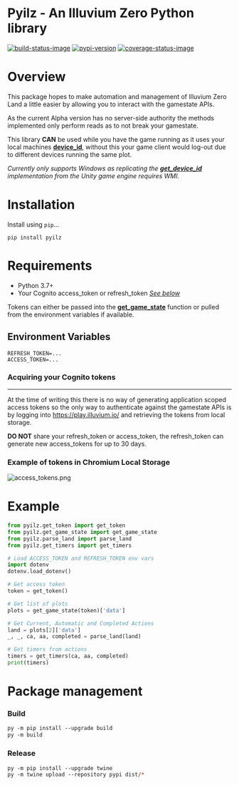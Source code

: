 # Pyilz - An Illuvium Zero Python library

[![build-status-image]][build-status]
[![pypi-version]][pypi]
[![coverage-status-image]][codecov]

# Overview
This package hopes to make automation and management of Illuvium Zero Land a little easier by allowing you to interact with the gamestate APIs.

As the current Alpha version has no server-side authority the methods implemented only perform reads as to not break your gamestate.

This library **CAN** be used while you have the game running as it uses your local machines **[device_id](/pyilz/get_device_id.py)**, without this your game client would log-out due to different devices running the same plot.

*Currently only supports Windows as replicating the **[get_device_id](/pyilz/get_device_id.py)** implementation from the Unity game engine requires WMI.*

# Installation

Install using `pip`...

    pip install pyilz


# Requirements

* Python 3.7+
* Your Cognito access_token or refresh_token [*See below*](#acquiring-a-cognito-access_token)

Tokens can either be passed into the [**get_game_state**](/pyilz/get_game_state.py) function or pulled from the environment variables if available.

## Environment Variables
```
REFRESH_TOKEN=...
ACCESS_TOKEN=...
```

### Acquiring your Cognito tokens
---
At the time of writing this there is no way of generating application scoped access tokens so the only way to authenticate against the gamestate APIs is by logging into https://play.illuvium.io/ and retrieving the tokens from local storage.

**DO NOT** share your refresh_token or access_token, the refresh_token can generate new access_tokens for up to 30 days.

### Example of tokens in Chromium Local Storage
![access_tokens.png](/images/access_tokens.png)


# Example
```py
from pyilz.get_token import get_token
from pyilz.get_game_state import get_game_state
from pyilz.parse_land import parse_land
from pyilz.get_timers import get_timers

# Load ACCESS_TOKEN and REFRESH_TOKEN env vars
import dotenv
dotenv.load_dotenv()

# Get access token
token = get_token()

# Get list of plots
plots = get_game_state(token)['data']

# Get Current, Automatic and Completed Actions
land = plots[2]['data']
_, _, ca, aa, completed = parse_land(land)

# Get timers from actions
timers = get_timers(ca, aa, completed)
print(timers)
```

# Package management
### Build
```ps
py -m pip install --upgrade build
py -m build
```

### Release
```ps
py -m pip install --upgrade twine
py -m twine upload --repository pypi dist/*
```

[build-status-image]: https://github.com/nickjordan289/pyilz/actions/workflows/main.yml/badge.svg
[build-status]: https://github.com/nickjordan289/pyilz/actions/workflows/main.yml
[coverage-status-image]: https://img.shields.io/codecov/c/github/nickjordan289/pyilz/master.svg
[codecov]: https://codecov.io/github/nickjordan289/pyilz?branch=main
[pypi-version]: https://img.shields.io/pypi/v/pyilz.svg
[pypi]: https://pypi.org/project/pyilz/